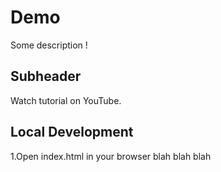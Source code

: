# Demo

Some description !

## Subheader

Watch tutorial on YouTube.

## Local Development

1.Open index.html in your browser
blah blah blah
